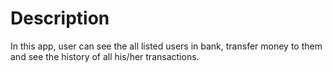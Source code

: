 # Description
In this app, user can see the all listed users in bank, transfer money to them and see the history of all his/her transactions.

